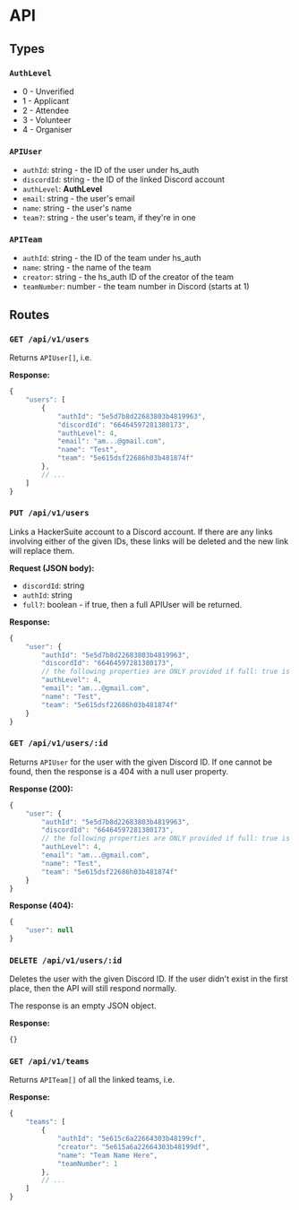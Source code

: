 # API

## Types

### `AuthLevel`
- 0 - Unverified
- 1 - Applicant
- 2 - Attendee
- 3 - Volunteer
- 4 - Organiser

### `APIUser`

- `authId`: string - the ID of the user under hs_auth
- `discordId`: string - the ID of the linked Discord account
- `authLevel`: **AuthLevel**
- `email`: string - the user's email
- `name`: string - the user's name
- `team?`: string - the user's team, if they're in one

### `APITeam`

- `authId`: string - the ID of the team under hs_auth
- `name`: string - the name of the team
- `creator`: string - the hs_auth ID of the creator of the team
- `teamNumber`: number - the team number in Discord (starts at 1)

## Routes

### `GET /api/v1/users`

Returns `APIUser[]`, i.e.

**Response:**
```js
{
    "users": [
        {
            "authId": "5e5d7b8d22683803b4819963",
            "discordId": "66464597281380173",
            "authLevel": 4,
            "email": "am...@gmail.com",
            "name": "Test",
            "team": "5e615dsf22686h03b481874f"
        },
        // ...
    ]
}
```

### `PUT /api/v1/users`

Links a HackerSuite account to a Discord account. If there are any links involving either of the given IDs, these links will be deleted and the new link will replace them.

**Request (JSON body):**

- `discordId`: string
- `authId`: string
- `full?`: boolean - if true, then a full APIUser will be returned.

**Response:**
```js
{
    "user": {
        "authId": "5e5d7b8d22683803b4819963",
        "discordId": "66464597281380173",
        // the following properties are ONLY provided if full: true is passed in the request body!
        "authLevel": 4,
        "email": "am...@gmail.com",
        "name": "Test",
        "team": "5e615dsf22686h03b481874f"
    }
}
```

### `GET /api/v1/users/:id`

Returns `APIUser` for the user with the given Discord ID. If one cannot be found, then the response is a 404
with a null user property.

**Response (200):**
```js
{
    "user": {
        "authId": "5e5d7b8d22683803b4819963",
        "discordId": "66464597281380173",
        // the following properties are ONLY provided if full: true is passed in the request body!
        "authLevel": 4,
        "email": "am...@gmail.com",
        "name": "Test",
        "team": "5e615dsf22686h03b481874f"
    }
}
```

**Response (404):**
```js
{
    "user": null
}
```

### `DELETE /api/v1/users/:id`

Deletes the user with the given Discord ID. If the user didn't exist in the first place, then the API
will still respond normally.

The response is an empty JSON object.

**Response:**
```js
{}
```

### `GET /api/v1/teams`

Returns `APITeam[]` of all the linked teams, i.e.

**Response:**
```js
{
    "teams": [
        {
            "authId": "5e615c6a22664303b48199cf",
            "creator": "5e615a6a22664303b48199df",
            "name": "Team Name Here",
            "teamNumber": 1
        },
        // ...
    ]
}
```
